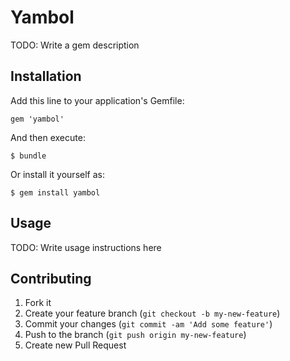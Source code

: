 # Yambol

TODO: Write a gem description

## Installation

Add this line to your application's Gemfile:

    gem 'yambol'

And then execute:

    $ bundle

Or install it yourself as:

    $ gem install yambol

## Usage

TODO: Write usage instructions here

## Contributing

1. Fork it
2. Create your feature branch (`git checkout -b my-new-feature`)
3. Commit your changes (`git commit -am 'Add some feature'`)
4. Push to the branch (`git push origin my-new-feature`)
5. Create new Pull Request
